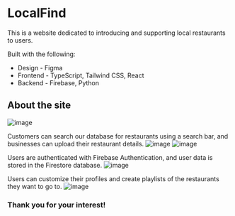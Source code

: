 # LocalFind

This is a website dedicated to introducing and supporting local restaurants to users.

Built with the following:
- Design - Figma
- Frontend - TypeScript, Tailwind CSS, React
- Backend - Firebase, Python

## About the site

![image](https://github.com/tyu-hi/LocalFind/assets/123524276/d894dd3e-c2cc-42b0-a0e8-b7d26b676c60)

Customers can search our database for restaurants using a search bar, and businesses can upload their restaurant details. 
![image](https://github.com/tyu-hi/LocalFind/assets/123524276/d77ae7f0-82d9-476b-bd35-8b1efb748e8c)
![image](https://github.com/tyu-hi/LocalFind/assets/123524276/2384e9ed-ff83-4eb1-837a-5ad4d8527fcf)

Users are authenticated with Firebase Authentication, and user data is stored in the Firestore database.
![image](https://github.com/tyu-hi/LocalFind/assets/123524276/90747ee6-7f10-4725-bbdf-cc0b5fa0935f)

Users can customize their profiles and create playlists of the restaurants they want to go to.
![image](https://github.com/tyu-hi/LocalFind/assets/123524276/022ddb1b-7f1e-4f7c-9fab-ea8cea471c10)

### Thank you for your interest!
